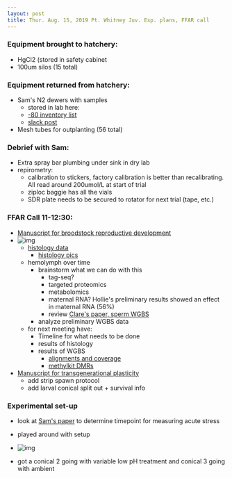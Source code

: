 ```yaml
---
layout: post
title: Thur. Aug. 15, 2019 Pt. Whitney Juv. Exp. plans, FFAR call
---
```



### Equipment brought to hatchery: 
- HgCl2 (stored in safety cabinet
- 100um silos (15 total)

### Equipment returned from hatchery:
- Sam's N2 dewers with samples
	- stored in lab here:
	 - [-80 inventory list](https://docs.google.com/spreadsheets/d/1Qsvz3QTURlPF_hX05BQxjom3484WuMfqQ1ILl9LEljU/edit#gid=2006985773)
	 - [slack post](https://geoduckffar.slack.com/archives/CB0E1FU3E/p1565926804036600)
- Mesh tubes for outplanting (56 total)

### Debrief with Sam:
- Extra spray bar plumbing under sink in dry lab
- repirometry: 
	- calibration to stickers, factory calibration is better than recalibrating. All read around 200umol/L at start of trial
	- ziploc baggie has all the vials
	- SDR plate needs to be secured to rotator for next trial (tape, etc.)

### FFAR Call 11-12:30:
- [Manuscript for broodstock reproductive development](https://docs.google.com/document/d/1YRoMQprj-cUQzBWzJ9lwSXrLbU3UYlutvDPb2QNlcMQ/edit)
- ![img](https://drive.google.com/uc?export=view&id=1zoAZV0dojjpJB9mMgKetZmBJ6Y7oL0fx)
	- [histology data](https://docs.google.com/spreadsheets/d/1ylVosCF3xVTM44xgBz8iFW01DKJdxG83DHr1mEXbFjc/edit#gid=0)
		- [histology pics](https://drive.google.com/drive/u/0/folders/1j_YA-PNsLHq2WzaS2LEssCwwL62yWpwc) 
	- hemolymph over time
		- brainstorm what we can do with this
			- tag-seq?
			- targeted proteomics
			- metabolomics
			- maternal RNA? Hollie's preliminary results showed an effect in maternal RNA (56%) 
			- review [Clare's paper, sperm WGBS](https://www.ncbi.nlm.nih.gov/pmc/articles/PMC4060414/)
		- analyze preliminary WGBS data
	- for next meeting have:
		- Timeline for what needs to be done
		- results of histology
		- results of WGBS  
			- [alignments and coverage](https://shellytrigg.github.io/72th-post/) 
			- [methylkit DMRs](https://shellytrigg.github.io/79th-post/)
- [Manuscript for transgenerational plasticity](https://docs.google.com/document/d/1aIho7R27-cXpDpuRKlQY_p-3Bi7-HlZMNQcTtH_bigI/edit)
	- add strip spawn protocol
	- add larval conical split out + survival info     
		
### Experimental set-up
- look at [Sam's paper](https://docs.google.com/document/d/1G6bQpwa27I2i8nHAQaHXkxZOaxAnKvF8Q68PGIi2o2U/edit) to determine timepoint for measuring acute stress

- played around with setup
- ![img](https://drive.google.com/uc?export=view&id=1XhIF9y5hFNXwli04Bv22dh9x5sEFWnIh)
- got a conical 2 going with variable low pH treatment and conical 3 going with ambient